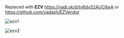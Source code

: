 Replaced with **EZV** https://yadi.sk/d/tv6dvS2AUClbxA or https://github.com/vadash/EZVendor

![ezv1](https://user-images.githubusercontent.com/1397582/114292276-169b9900-9a96-11eb-8c49-18ff769924d6.png)

![ezv2](https://user-images.githubusercontent.com/1397582/114292244-ae4cb780-9a95-11eb-96f3-fa6395cdd308.gif)
